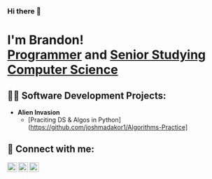 ### Hi there 👋

<h1>I'm Brandon! <br/><a href="https://github.com/BrandonHakimi">Programmer</a> and <a href="https://www.linkedin.com/in/brandon-hakimi-807507205/">Senior Studying Computer Science</a>

<h2>👨‍💻 Software Development Projects:</h2>

- <b>Alien Invasion</b>
  - [Praciting DS & Algos in Python](https://github.com/joshmadakor1/Algorithms-Practice]
<!--
- <b>Full Stack Web App (React, NodeJS, Azure, and Machine Learning Components)</b>
  - [Image Analysis Middleware](https://github.com/joshmadakor1/4chan-Image-Analysis-Middleware-C964) <b><i>(Potentially NSFW)</b></i>
- <b>PowerShell</b>
  - [Windows EventLog: Failed RDP Logins Source IP to full GeoData Conversion](https://github.com/joshmadakor1/Sentinel-Lab)
  - [JWipe (Disk Wiping Utility)](https://github.com/joshmadakor1/Jwipe.PowerShell)
  - [Active Directory Bulk User Creation](https://github.com/joshmadakor1/AD_PS)
  - [FIM (File Integrity Monitor)](https://github.com/joshmadakor1/PowerShell-Integrity-FIM)
- <b>C# (.NET Desktop Applications)</b>
  - [Ransomware Proof of Concept (Encrypter)](https://github.com/joshmadakor1/EncrypterPOC)
  - [Ransomware Proof of Concept (Decrypter)](https://github.com/joshmadakor1/DecrypterPOC)
  - [Keylogger with Email Capability](https://github.com/joshmadakor1/Key-Logger-With-Email)
- <b>Python</b>
  - [Package Delivery Application (Datastructures and Algorithms Demo)](https://github.com/joshmadakor1/Package-Delivery-Pathfinding-Algorithm)
-->

<h2> 🤳 Connect with me:</h2>

[<img align="left" alt="BrandonHakimi | Twitter" width="22px" src="https://cdn.jsdelivr.net/npm/simple-icons@v3/icons/twitter.svg" />][twitter]
[<img align="left" alt="BrandonHakimi | LinkedIn" width="22px" src="https://cdn.jsdelivr.net/npm/simple-icons@v3/icons/linkedin.svg" />][linkedin]
[<img align="left" alt="BrandonHakimi | Instagram" width="22px" src="https://cdn.jsdelivr.net/npm/simple-icons@v3/icons/instagram.svg" />][instagram]

[twitter]: https://twitter.com/hakimi_brandon
[instagram]: https://www.instagram.com/brandon_hakimi/
[linkedin]: https://linkedin.com/in/brandon-hakimi-807507205

<!--
**BrandonHakimi/BrandonHakimi** is a ✨ _special_ ✨ repository because its `README.md` (this file) appears on your GitHub profile.

Here are some ideas to get you started:

- 🔭 I’m currently working on ...
- 🌱 I’m currently learning ...
- 👯 I’m looking to collaborate on ...
- 🤔 I’m looking for help with ...
- 💬 Ask me about ...
- 📫 How to reach me: ...
- 😄 Pronouns: ...
- ⚡ Fun fact: ...
-->
